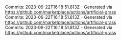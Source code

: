 Commits: 2023-09-22T16:18:51.813Z - Generated via https://github.com/marketplace/actions/artificial-grass
<br>
Commits: 2023-09-22T16:18:51.813Z - Generated via https://github.com/marketplace/actions/artificial-grass
<br>
Commits: 2023-09-22T16:18:51.813Z - Generated via https://github.com/marketplace/actions/artificial-grass
<br>
